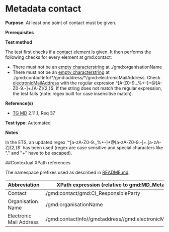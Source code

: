 # Metadata contact

**Purpose**: At least one point of contact must be given.

**Prerequisites**

**Test method**

The test first checks if a [contact](#contact) element is given. It then performs the following checks for every element at gmd:contact:
*	There must not be an [empty characterstring](./README.md#emptychar) at ./gmd:organisationName
*	There must not be an [empty characterstring](./README.md#emptychar) at ./gmd:contactInfo/\*/gmd:address/\*/gmd:electronicMailAddress. Check [electronicMailAddress](#electronicMailAddress) with the regular expresion ^[A-Z0-9._%+-]+@[A-Z0-9.-]+.[A-Z]{2,}$.
If the string does not match the regular expression, the test fails (note: regex built for case insensitive match).

**Reference(s)**	 

* [TG MD](./README.md#ref_TG_MD) 2.11.1, Req 37

**Test type**: Automated

**Notes**

In the ETS, an updated regex '^[a-zA-Z0-9\._%\+-]+@[a-zA-Z0-9\.-]+\.[a-zA-Z]{2,}$' has been used (regex are case sensitive and special characters like "." and "+" have to be escaped).

##Contextual XPath references

The namespace prefixes used as described in [README.md](./README.md#namespaces).

Abbreviation                                   |  XPath expression (relative to gmd:MD_Metadata)
-----------------------------------------------| -------------------------------------------------------------------------
<a name="contact"></a> Contact   | ./gmd:contact/gmd:CI_ResponsibleParty
<a name="organisationName"></a> Organisation Name |./gmd:organisationName
<a name="electronicMailAddress"></a> Electronic Mail Address  |./gmd:contactInfo//gmd:address//gmd:electronicMailAddress
